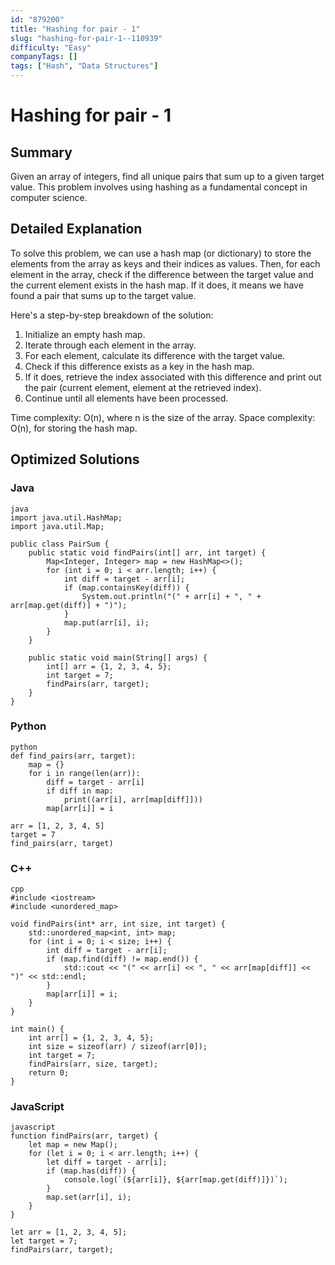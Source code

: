 ```yaml
---
id: "879200"
title: "Hashing for pair - 1"
slug: "hashing-for-pair-1--110939"
difficulty: "Easy"
companyTags: []
tags: ["Hash", "Data Structures"]
---
```


# Hashing for pair - 1

## Summary
Given an array of integers, find all unique pairs that sum up to a given target value. This problem involves using hashing as a fundamental concept in computer science.

## Detailed Explanation
To solve this problem, we can use a hash map (or dictionary) to store the elements from the array as keys and their indices as values. Then, for each element in the array, check if the difference between the target value and the current element exists in the hash map. If it does, it means we have found a pair that sums up to the target value.

Here's a step-by-step breakdown of the solution:

1. Initialize an empty hash map.
2. Iterate through each element in the array.
3. For each element, calculate its difference with the target value.
4. Check if this difference exists as a key in the hash map.
5. If it does, retrieve the index associated with this difference and print out the pair (current element, element at the retrieved index).
6. Continue until all elements have been processed.

Time complexity: O(n), where n is the size of the array.
Space complexity: O(n), for storing the hash map.

## Optimized Solutions

### Java
```
java
import java.util.HashMap;
import java.util.Map;

public class PairSum {
    public static void findPairs(int[] arr, int target) {
        Map<Integer, Integer> map = new HashMap<>();
        for (int i = 0; i < arr.length; i++) {
            int diff = target - arr[i];
            if (map.containsKey(diff)) {
                System.out.println("(" + arr[i] + ", " + arr[map.get(diff)] + ")");
            }
            map.put(arr[i], i);
        }
    }

    public static void main(String[] args) {
        int[] arr = {1, 2, 3, 4, 5};
        int target = 7;
        findPairs(arr, target);
    }
}
```

### Python
```
python
def find_pairs(arr, target):
    map = {}
    for i in range(len(arr)):
        diff = target - arr[i]
        if diff in map:
            print((arr[i], arr[map[diff]]))
        map[arr[i]] = i

arr = [1, 2, 3, 4, 5]
target = 7
find_pairs(arr, target)
```

### C++
```
cpp
#include <iostream>
#include <unordered_map>

void findPairs(int* arr, int size, int target) {
    std::unordered_map<int, int> map;
    for (int i = 0; i < size; i++) {
        int diff = target - arr[i];
        if (map.find(diff) != map.end()) {
            std::cout << "(" << arr[i] << ", " << arr[map[diff]] << ")" << std::endl;
        }
        map[arr[i]] = i;
    }
}

int main() {
    int arr[] = {1, 2, 3, 4, 5};
    int size = sizeof(arr) / sizeof(arr[0]);
    int target = 7;
    findPairs(arr, size, target);
    return 0;
}
```

### JavaScript
```
javascript
function findPairs(arr, target) {
    let map = new Map();
    for (let i = 0; i < arr.length; i++) {
        let diff = target - arr[i];
        if (map.has(diff)) {
            console.log(`(${arr[i]}, ${arr[map.get(diff)]})`);
        }
        map.set(arr[i], i);
    }
}

let arr = [1, 2, 3, 4, 5];
let target = 7;
findPairs(arr, target);
```